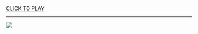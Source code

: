 
<a href="https://premium76.site?title=play_snake_game_google&ref=12M">CLICK TO PLAY</a></h3>
<hr>

<a href="https://premium76.site?title=play_snake_game_google&ref=12M"><img src="https://clearcache.store/games.png"></a>


